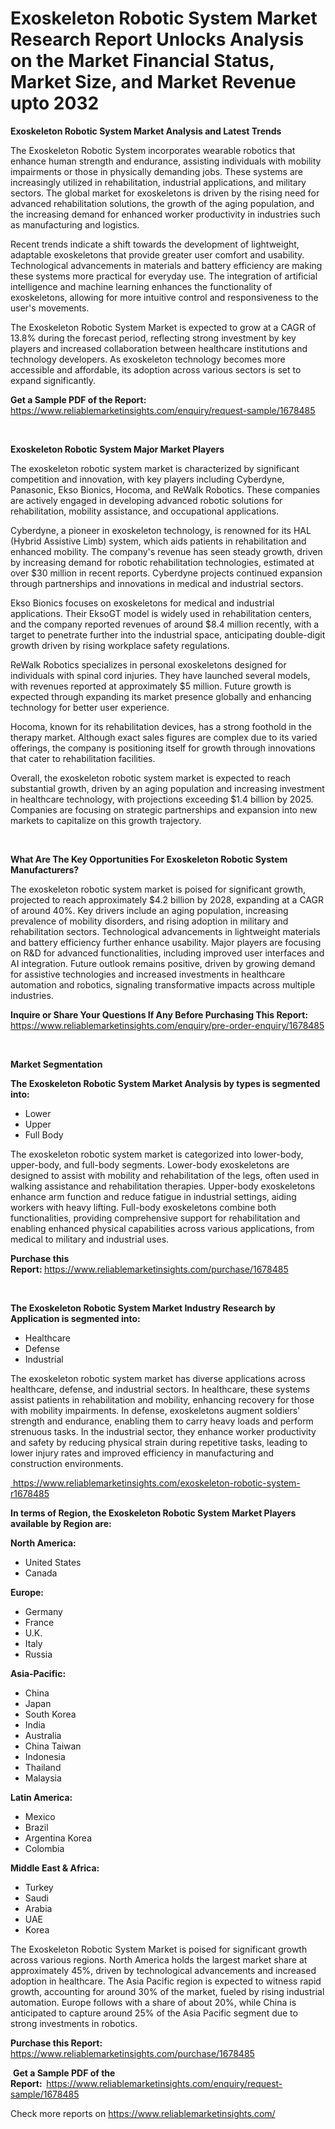 <p><h1>Exoskeleton Robotic System Market Research Report Unlocks Analysis on the Market Financial Status, Market Size, and Market Revenue upto 2032</h1></p><p><strong>Exoskeleton Robotic System Market Analysis and Latest Trends</strong></p>
<p><p>The Exoskeleton Robotic System incorporates wearable robotics that enhance human strength and endurance, assisting individuals with mobility impairments or those in physically demanding jobs. These systems are increasingly utilized in rehabilitation, industrial applications, and military sectors. The global market for exoskeletons is driven by the rising need for advanced rehabilitation solutions, the growth of the aging population, and the increasing demand for enhanced worker productivity in industries such as manufacturing and logistics.</p><p>Recent trends indicate a shift towards the development of lightweight, adaptable exoskeletons that provide greater user comfort and usability. Technological advancements in materials and battery efficiency are making these systems more practical for everyday use. The integration of artificial intelligence and machine learning enhances the functionality of exoskeletons, allowing for more intuitive control and responsiveness to the user's movements.</p><p>The Exoskeleton Robotic System Market is expected to grow at a CAGR of 13.8% during the forecast period, reflecting strong investment by key players and increased collaboration between healthcare institutions and technology developers. As exoskeleton technology becomes more accessible and affordable, its adoption across various sectors is set to expand significantly.</p></p>
<p><strong>Get a Sample PDF of the Report:&nbsp;</strong> <a href="https://www.reliablemarketinsights.com/enquiry/request-sample/1678485?utm_campaign=3257&utm_medium=2&utm_source=Github&utm_content=ia&utm_term=24032025&utm_id=exoskeleton-robotic-system">https://www.reliablemarketinsights.com/enquiry/request-sample/1678485</a></p>
<p>&nbsp;</p>
<p><strong>Exoskeleton Robotic System Major Market Players</strong></p>
<p><p>The exoskeleton robotic system market is characterized by significant competition and innovation, with key players including Cyberdyne, Panasonic, Ekso Bionics, Hocoma, and ReWalk Robotics. These companies are actively engaged in developing advanced robotic solutions for rehabilitation, mobility assistance, and occupational applications.</p><p>Cyberdyne, a pioneer in exoskeleton technology, is renowned for its HAL (Hybrid Assistive Limb) system, which aids patients in rehabilitation and enhanced mobility. The company's revenue has seen steady growth, driven by increasing demand for robotic rehabilitation technologies, estimated at over $30 million in recent reports. Cyberdyne projects continued expansion through partnerships and innovations in medical and industrial sectors.</p><p>Ekso Bionics focuses on exoskeletons for medical and industrial applications. Their EksoGT model is widely used in rehabilitation centers, and the company reported revenues of around $8.4 million recently, with a target to penetrate further into the industrial space, anticipating double-digit growth driven by rising workplace safety regulations.</p><p>ReWalk Robotics specializes in personal exoskeletons designed for individuals with spinal cord injuries. They have launched several models, with revenues reported at approximately $5 million. Future growth is expected through expanding its market presence globally and enhancing technology for better user experience.</p><p>Hocoma, known for its rehabilitation devices, has a strong foothold in the therapy market. Although exact sales figures are complex due to its varied offerings, the company is positioning itself for growth through innovations that cater to rehabilitation facilities.</p><p>Overall, the exoskeleton robotic system market is expected to reach substantial growth, driven by an aging population and increasing investment in healthcare technology, with projections exceeding $1.4 billion by 2025. Companies are focusing on strategic partnerships and expansion into new markets to capitalize on this growth trajectory.</p></p>
<p>&nbsp;</p>
<p><strong>What Are The Key Opportunities For Exoskeleton Robotic System Manufacturers?</strong></p>
<p><p>The exoskeleton robotic system market is poised for significant growth, projected to reach approximately $4.2 billion by 2028, expanding at a CAGR of around 40%. Key drivers include an aging population, increasing prevalence of mobility disorders, and rising adoption in military and rehabilitation sectors. Technological advancements in lightweight materials and battery efficiency further enhance usability. Major players are focusing on R&D for advanced functionalities, including improved user interfaces and AI integration. Future outlook remains positive, driven by growing demand for assistive technologies and increased investments in healthcare automation and robotics, signaling transformative impacts across multiple industries.</p></p>
<p><strong>Inquire or Share Your Questions If Any Before Purchasing This Report:</strong> <a href="https://www.reliablemarketinsights.com/enquiry/pre-order-enquiry/1678485?utm_campaign=3257&utm_medium=2&utm_source=Github&utm_content=ia&utm_term=24032025&utm_id=exoskeleton-robotic-system">https://www.reliablemarketinsights.com/enquiry/pre-order-enquiry/1678485</a></p>
<p>&nbsp;</p>
<p><strong>Market Segmentation</strong></p>
<p><strong>The Exoskeleton Robotic System Market Analysis by types is segmented into:</strong></p>
<p><ul><li>Lower</li><li>Upper</li><li>Full Body</li></ul></p>
<p><p>The exoskeleton robotic system market is categorized into lower-body, upper-body, and full-body segments. Lower-body exoskeletons are designed to assist with mobility and rehabilitation of the legs, often used in walking assistance and rehabilitation therapies. Upper-body exoskeletons enhance arm function and reduce fatigue in industrial settings, aiding workers with heavy lifting. Full-body exoskeletons combine both functionalities, providing comprehensive support for rehabilitation and enabling enhanced physical capabilities across various applications, from medical to military and industrial uses.</p></p>
<p><strong>Purchase this Report:&nbsp;</strong><a href="https://www.reliablemarketinsights.com/purchase/1678485?utm_campaign=3257&utm_medium=2&utm_source=Github&utm_content=ia&utm_term=24032025&utm_id=exoskeleton-robotic-system">https://www.reliablemarketinsights.com/purchase/1678485</a></p>
<p>&nbsp;</p>
<p><strong>The Exoskeleton Robotic System Market Industry Research by Application is segmented into:</strong></p>
<p><ul><li>Healthcare</li><li>Defense</li><li>Industrial</li></ul></p>
<p><p>The exoskeleton robotic system market has diverse applications across healthcare, defense, and industrial sectors. In healthcare, these systems assist patients in rehabilitation and mobility, enhancing recovery for those with mobility impairments. In defense, exoskeletons augment soldiers' strength and endurance, enabling them to carry heavy loads and perform strenuous tasks. In the industrial sector, they enhance worker productivity and safety by reducing physical strain during repetitive tasks, leading to lower injury rates and improved efficiency in manufacturing and construction environments.</p></p>
<p><a href="https://www.reliablemarketinsights.com/exoskeleton-robotic-system-r1678485?utm_campaign=3257&utm_medium=2&utm_source=Github&utm_content=ia&utm_term=24032025&utm_id=exoskeleton-robotic-system">&nbsp;https://www.reliablemarketinsights.com/exoskeleton-robotic-system-r1678485</a></p>
<p><strong>In terms of Region, the Exoskeleton Robotic System Market Players available by Region are:</strong></p>
<p>
    <p> <strong> North America: </strong>
        <ul>
            <li>United States</li>
            <li>Canada</li>
        </ul>
        </p> 
    <p> <strong> Europe: </strong>
        <ul>
            <li>Germany</li>
            <li>France</li>
            <li>U.K.</li>
            <li>Italy</li>
            <li>Russia</li>
        </ul>
        </p> 
    <p> <strong> Asia-Pacific: </strong>
        <ul>
            <li>China</li>
            <li>Japan</li>
            <li>South Korea</li>
            <li>India</li>
            <li>Australia</li>
            <li>China Taiwan</li>
            <li>Indonesia</li>
            <li>Thailand</li>
            <li>Malaysia</li>
        </ul>
        </p> 
    <p> <strong> Latin America: </strong>
        <ul>
            <li>Mexico</li>
            <li>Brazil</li>
            <li>Argentina Korea</li>
            <li>Colombia</li>
        </ul>
        </p> 
    <p> <strong> Middle East & Africa: </strong>
        <ul>
            <li>Turkey</li>
            <li>Saudi</li>
            <li>Arabia</li>
            <li>UAE</li>
            <li>Korea</li>
        </ul>
    </p>
    </p>
<p><p>The Exoskeleton Robotic System Market is poised for significant growth across various regions. North America holds the largest market share at approximately 45%, driven by technological advancements and increased adoption in healthcare. The Asia Pacific region is expected to witness rapid growth, accounting for around 30% of the market, fueled by rising industrial automation. Europe follows with a share of about 20%, while China is anticipated to capture around 25% of the Asia Pacific segment due to strong investments in robotics.</p></p>
<p><strong>Purchase this Report: </strong><a href="https://www.reliablemarketinsights.com/purchase/1678485?utm_campaign=3257&utm_medium=2&utm_source=Github&utm_content=ia&utm_term=24032025&utm_id=exoskeleton-robotic-system">https://www.reliablemarketinsights.com/purchase/1678485</a></p>
<p>&nbsp;<strong>Get a Sample PDF of the Report:&nbsp;&nbsp;</strong><a href="https://www.reliablemarketinsights.com/enquiry/request-sample/1678485?utm_campaign=3257&utm_medium=2&utm_source=Github&utm_content=ia&utm_term=24032025&utm_id=exoskeleton-robotic-system">https://www.reliablemarketinsights.com/enquiry/request-sample/1678485</a></p>
<p><strong></strong></p>
<p>Check more reports on <a href="https://www.reliablemarketinsights.com/?utm_campaign=3257&utm_medium=2&utm_source=Github&utm_content=ia&utm_term=24032025&utm_id=exoskeleton-robotic-system">https://www.reliablemarketinsights.com/</a></p>